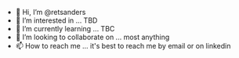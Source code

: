 - 👋 Hi, I’m @retsanders
- 👀 I’m interested in ... TBD
- 🌱 I’m currently learning ... TBC
- 💞️ I’m looking to collaborate on ... most anything
- 📫 How to reach me ... it's best to reach me by email or on linkedin

<!---
retsanders/retsanders is a ✨ special ✨ repository because its `README.md` (this file) appears on your GitHub profile.
You can click the Preview link to take a look at your changes.
--->
